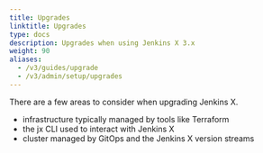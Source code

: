 ```yaml
---
title: Upgrades
linktitle: Upgrades
type: docs
description: Upgrades when using Jenkins X 3.x
weight: 90
aliases:
  - /v3/guides/upgrade
  - /v3/admin/setup/upgrades
---
```


There are a few areas to consider when upgrading Jenkins X.

- infrastructure typically managed by tools like Terraform
- the jx CLI used to interact with Jenkins X
- cluster managed by GitOps and the Jenkins X version streams
